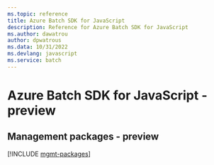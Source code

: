 ```yaml
---
ms.topic: reference
title: Azure Batch SDK for JavaScript
description: Reference for Azure Batch SDK for JavaScript
ms.author: dawatrou
author: dpwatrous
ms.data: 10/31/2022
ms.devlang: javascript
ms.service: batch
---
```

# Azure Batch SDK for JavaScript - preview

## Management packages - preview
[!INCLUDE [mgmt-packages](batch-mgmt-index.md)]